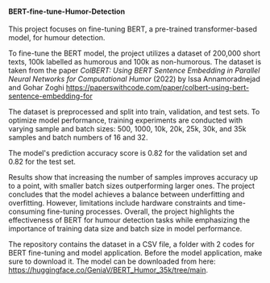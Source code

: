 #### BERT-fine-tune-Humor-Detection

This project focuses on fine-tuning BERT, a pre-trained transformer-based model, for humour detection.

To fine-tune the BERT model, the project utilizes a dataset of 200,000 short texts, 100k labelled as humorous and 100k as non-humorous. The dataset is taken from the paper _ColBERT: Using BERT Sentence Embedding in Parallel Neural Networks for Computational Humor_ (2022) by Issa Annamoradnejad and Gohar Zoghi https://paperswithcode.com/paper/colbert-using-bert-sentence-embedding-for

The dataset is preprocessed and split into train, validation, and test sets. To optimize model performance, training experiments are conducted with varying sample and batch sizes: 500, 1000, 10k, 20k, 25k, 30k, and 35k samples and batch numbers of 16 and 32.

The model's prediction accuracy score is 0.82 for the validation set and 0.82 for the test set.

Results show that increasing the number of samples improves accuracy up to a point, with smaller batch sizes outperforming larger ones. The project concludes that the model achieves a balance between underfitting and overfitting. However, limitations include hardware constraints and time-consuming fine-tuning processes. Overall, the project highlights the effectiveness of BERT for humour detection tasks while emphasizing the importance of training data size and batch size in model performance.

The repository contains the dataset in a CSV file, a folder with 2 codes for BERT fine-tuning and model application. Before the model application, make sure to download it. The model can be downloaded from here: https://huggingface.co/GeniaV/BERT_Humor_35k/tree/main.

